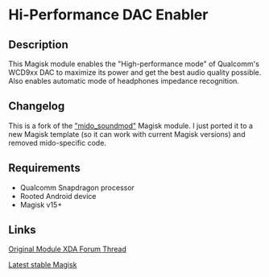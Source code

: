 # **Hi-Performance DAC Enabler**

## Description
This Magisk module enables the "High-performance mode" of Qualcomm's WCD9xx DAC to maximize its power and get the best audio quality possible. Also enables automatic mode of headphones impedance recognition.

## Changelog
This is a fork of the ["mido_soundmod"](https://github.com/xCuri0/mido_soundmod) Magisk module. I just ported it to a new Magisk template (so it can work with current Magisk versions) and removed mido-specific code.

## Requirements
- Qualcomm Snapdragon processor
- Rooted Android device
- Magisk v15+

## Links
[Original Module XDA Forum Thread](https://forum.xda-developers.com/apps/magisk/module-hi-performance-dac-enabler-t3579502)

[Latest stable Magisk](http://www.tiny.cc/latestmagisk)
